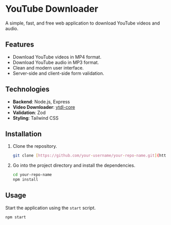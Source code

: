 # YouTube Downloader

A simple, fast, and free web application to download YouTube videos and audio.

## Features

-   Download YouTube videos in MP4 format.
-   Download YouTube audio in MP3 format.
-   Clean and modern user interface.
-   Server-side and client-side form validation.

## Technologies

* **Backend**: Node.js, Express
* **Video Downloader**: [ytdl-core](https://github.com/distubejs/ytdl-core)
* **Validation**: Zod
* **Styling**: Tailwind CSS

## Installation

1.  Clone the repository.
    ```bash
    git clone [https://github.com/your-username/your-repo-name.git](https://github.com/your-username/your-repo-name.git)
    ```
2.  Go into the project directory and install the dependencies.
    ```bash
    cd your-repo-name
    npm install
    ```

## Usage

Start the application using the `start` script.
```bash
npm start
